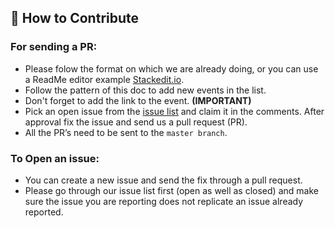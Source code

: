 ## 🤝 How to Contribute  
  
### For sending a PR: 
- Please folow the format on which we are already doing, or you can use a ReadMe editor example [Stackedit.io](https://stackedit.io/app#).  
- Follow the pattern of this doc to add new events in the list.  
- Don't forget to add the link to the event. **(IMPORTANT)**  
-   Pick an open issue from the  [issue list]([https://github.com/imanishbarnwal/Online-Events-And-Hackathons/issues](https://github.com/imanishbarnwal/coding-contest/issues)) and claim it in the comments. After approval fix the issue and send us a pull request (PR).  
-   All the PR’s need to be sent to the `master branch`.  
  
### To Open an issue:  
-   You can create a new issue and send the fix through a pull request.  
-   Please go through our issue list first (open as well as closed) and make sure the issue you are reporting does not replicate an issue already reported.
